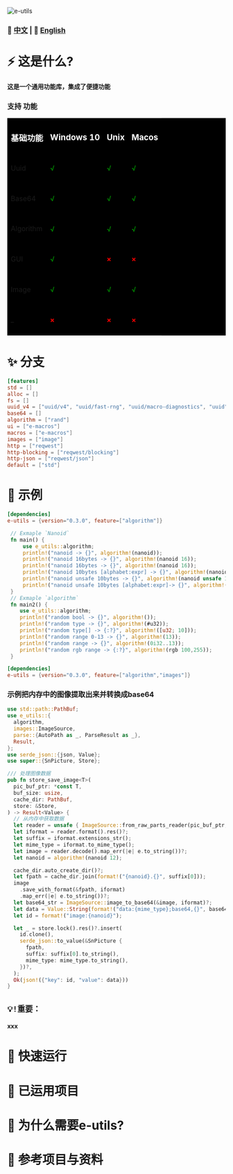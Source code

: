 <img src="../public/ico/white_64x64.ico" alt="e-utils"/>

### 📄 [中文](README.zh.md)  | 📄  [English](../README.md)

# ⚡ 这是什么?
**这是一个通用功能库，集成了便捷功能**

### 支持 功能

<table style="background:#000">
  <tr>
    <th><h3 style="color:#fff">基础功能</h3></th>
    <th><h3 style="color:#fff">Windows 10</h3></th>
    <th><h3 style="color:#fff">Unix</h3></th>
    <th><h3 style="color:#fff">Macos</h3></th>
  </tr>
  <tr>
    <td>Uuid</td>
    <td><h4 style="color:green">√</h4></td>
    <td><h4 style="color:green">√</h4></td>
    <td><h4 style="color:green">√</h4></td>
  </tr>
  <tr>
    <td>Base64</td>
    <td><h4 style="color:green">√</h4></td>
    <td><h4 style="color:green">√</h4></td>
    <td><h4 style="color:green">√</h4></td>
  </tr>
  <tr>
    <td>Algorithm</td>
    <td><h4 style="color:green">√</h4></td>
    <td><h4 style="color:green">√</h4></td>
    <td><h4 style="color:green">√</h4></td>
  </tr>
  <tr>
    <td>GUI</td>
    <td><h4 style="color:green">√</h4></td>
    <td><h4 style="color:red">×</h4></td>
    <td><h4 style="color:red">×</h4></td>
  </tr>
  <tr>
    <td>Image</td>
    <td><h4 style="color:green">√</h4></td>
    <td><h4 style="color:green">√</h4></td>
    <td><h4 style="color:green">√</h4></td>
  </tr>
  <tr>
    <td>_</td>
    <td><h4 style="color:red">×</h4></td>
    <td><h4 style="color:red">×</h4></td>
    <td><h4 style="color:red">×</h4></td>
  </tr>
</table>

# ✨ 分支
```toml
[features]
std = []
alloc = []
fs = []
uuid_v4 = ["uuid/v4", "uuid/fast-rng", "uuid/macro-diagnostics", "uuid"]
base64 = []
algorithm = ["rand"]
ui = ["e-macros"]
macros = ["e-macros"]
images = ["image"]
http = ["reqwest"]
http-blocking = ["reqwest/blocking"]
http-json = ["reqwest/json"]
default = ["std"]
```

# 📖 示例
```toml
[dependencies]
e-utils = {version="0.3.0", feature=["algorithm"]}
```

```Rust
 // Exmaple `Nanoid`
 fn main() {
     use e_utils::algorithm;
     println!("nanoid -> {}", algorithm!(nanoid));
     println!("nanoid 16bytes -> {}", algorithm!(nanoid 16));
     println!("nanoid 16bytes -> {}", algorithm!(nanoid 16));
     println!("nanoid 10bytes [alphabet:expr] -> {}", algorithm!(nanoid 16, &['1', 'b', 'c', '7']));
     println!("nanoid unsafe 10bytes -> {}", algorithm!(nanoid unsafe 10));
     println!("nanoid unsafe 10bytes [alphabet:expr]-> {}", algorithm!(nanoid unsafe 10, &['1','0']));
 }
 // Exmaple `algorithm`
 fn main2() {
    use e_utils::algorithm;
    println!("random bool -> {}", algorithm!());
    println!("random type -> {}", algorithm!(#u32));
    println!("random type[] -> {:?}", algorithm!([u32; 10]));
    println!("random range 0-13 -> {}", algorithm!(13));
    println!("random range -> {}", algorithm!(0i32..13));
    println!("random rgb range -> {:?}", algorithm!(rgb 100,255));
 }
```

```toml
[dependencies]
e-utils = {version="0.3.0", feature=["algorithm","images"]}
```

### 示例把内存中的图像提取出来并转换成base64
```Rust
use std::path::PathBuf;
use e_utils::{
  algorithm,
  images::ImageSource,
  parse::{AutoPath as _, ParseResult as _},
  Result,
};
use serde_json::{json, Value};
use super::{SnPicture, Store};

/// 处理图像数据
pub fn store_save_image<T>(
  pic_buf_ptr: *const T,
  buf_size: usize,
  cache_dir: PathBuf,
  store: &Store,
) -> Result<Value> {
  // 从内存中获取数据
  let reader = unsafe { ImageSource::from_raw_parts_reader(pic_buf_ptr, buf_size) }?;
  let iformat = reader.format().res()?;
  let suffix = iformat.extensions_str();
  let mime_type = iformat.to_mime_type();
  let image = reader.decode().map_err(|e| e.to_string())?;
  let nanoid = algorithm!(nanoid 12);

  cache_dir.auto_create_dir()?;
  let fpath = cache_dir.join(format!("{nanoid}.{}", suffix[0]));
  image
    .save_with_format(&fpath, iformat)
    .map_err(|e| e.to_string())?;
  let base64_str = ImageSource::image_to_base64(&image, iformat)?;
  let data = Value::String(format!("data:{mime_type};base64,{}", base64_str));
  let id = format!("image:{nanoid}");

  let _ = store.lock().res()?.insert(
    id.clone(),
    serde_json::to_value(&SnPicture {
      fpath,
      suffix: suffix[0].to_string(),
      mime_type: mime_type.to_string(),
    })?,
  );
  Ok(json!({"key": id, "value": data}))
}
```

## `💡!重要：`
#### xxx
<!-- 您必须使用使用MSVC工具链的Rust版本
您必须安装[WinPcap](https://www.winpcap.org/)或[npcap](https://nmap.org/npcap/)（使用[WinPcap](https://www.winpcap.org/) 4.1.3版进行测试）（如果使用[npcap](https://nmap.org/npcap/)，请确保使用“在[WinPcap](https://www.winpcap.org/) API兼容模式下安装[npcap](https://nmap.org/npcap/)”）
你必须把它放在包里。[WinPcap](https://www.winpcap.org/)开发者包中的lib位于该存储库根目录中名为lib的目录中。或者，您可以使用%LIB%/$Env:LIB环境变量中列出的任何位置。对于64位工具链，它位于WpdPack/Lib/x64/Packet中。对于32位工具链，它位于WpdPack/lib/Packet.lib中。
```
# 1.安装npcap服务 https://npcap.com/dist/npcap-1.70.exe
setx LIB E:\libs\LIB
# 下载并解压 https://npcap.com/dist/npcap-sdk-1.13.zip
# 将npcap-sdk-1.13\Lib\x64\Packet.lib放到E:\libs\LIB
``` -->

# 🚀 快速运行
<!-- ```sh
# 主机/端口扫描
cargo run --example host_scan
cargo run --example port_scan
``` -->


# 🦊 已运用项目
<!-- [E-NetScan](https://github.com/EternalNight996/e-netscan.git): 网络扫描项目（同时支持命令行与跨平台图形化界面）正在开发中。。 -->

# 🔭 为什么需要e-utils?
<!-- 起初是想完成一个跨网络扫描项目，帮助自己完成一些工作，参考许多开源项目,但这些项目多少有些缺陷并不满足自己需求，所以有了e-libscanner。
(处理主机和端口扫描，同时支持域名解析、路由跟踪、指纹扫描、服务扫描、异步扫描、可扩展更多)
底层是通过调用[npcap](https://nmap.org/npcap/)与[WinPcap](https://www.winpcap.org/)抓包服务；
服务api为[libpnet](https://github.com/libpnet/libpnet); -->

# 🙋 参考项目与资料
<!-- ✨[RustScan](https://github.com/RustScan/RustScan) :Rust仿nmap扫描库
✨[netscan](https://github.com/shellrow/netscan) :Rust 网络扫描库
✨[libpnet](https://github.com/libpnet/libpnet) 跨平台网络底层库--主要是调用抓包服务([npcap](https://nmap.org/npcap/)与[WinPcap](https://www.winpcap.org/)) -->